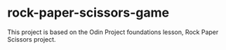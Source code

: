 # rock-paper-scissors-game
This project is based on the Odin Project foundations lesson, Rock Paper Scissors project.
